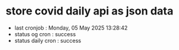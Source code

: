 # store covid daily api as json data

- last cronjob : Monday, 05 May 2025 13:28:42
- status og cron : success
- status daily cron : success
      
      
